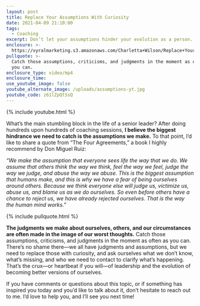 ```yaml
---
layout: post
title: Replace Your Assumptions With Curiosity
date: 2021-04-09 21:10:00
tags:
  - Coaching
excerpt: Don’t let your assumptions hinder your evolution as a person.
enclosure: >-
  https://vyralmarketing.s3.amazonaws.com/Charletta+Wilson/Replace+Your+Assumptions+With+Curiosity.mp4
pullquote: >-
  Catch those assumptions, criticisms, and judgments in the moment as often as
  you can.
enclosure_type: video/mp4
enclosure_time:
use_youtube_image: false
youtube_alternate_image: /uploads/assumptions-yt.jpg
youtube_code: z61lZpQtSsQ
---
```

{% include youtube.html %}

What’s the main stumbling block in the life of a senior leader? After doing hundreds upon hundreds of coaching sessions, **I believe the biggest hindrance we need to catch is the assumptions we make.** To that point, I’d like to share a quote from “The Four Agreements,” a book I highly recommend by Don Miguel Ruiz:&nbsp;

*“We make the assumption that everyone sees life the way that we do. We assume that others think the way we think, feel the way we feel, judge the way we judge, and abuse the way we abuse. This is the biggest assumption that humans make, and this is why we have a fear of being ourselves around others. Because we think everyone else will judge us, victimize us, abuse us, and blame us as we do ourselves. So even before others have a chance to reject us, we have already rejected ourselves. That is the way the human mind works.”*

{% include pullquote.html %}

**The judgments we make about ourselves, others, and our circumstances are often made in the image of our worst thoughts.** Catch those assumptions, criticisms, and judgments in the moment as often as you can. There’s no shame there—we all have judgments and assumptions, but we need to replace those with curiosity, and ask ourselves what we don’t know, what’s missing, and who we need to contact to clarify what’s happening. That’s the crux—or heartbeat if you will—of leadership and the evolution of becoming better versions of ourselves.&nbsp;

If you have comments or questions about this topic, or if something has inspired you today and you’d like to talk about it, don’t hesitate to reach out to me. I’d love to help you, and I’ll see you next time\!

